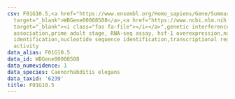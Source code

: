 ```yaml
---
csv: F01G10.5,<a href="https://www.ensembl.org/Homo_sapiens/Gene/Summary?db=core;g=WBGene00008508"
  target="_blank">WBGene00008508</a>,<a href="https://www.ncbi.nlm.nih.gov/pubmed/30894454"
  target="_blank"><i class="fas fa-file"></i></a>",genetic interference,functional
  association,prime adult stage, RNA-seq assay, hsf-1 overexpression,nucleotide sequence
  identification,nucleotide sequence identification,transcriptional regulation,up-regulates
  activity
data_alias: F01G10.5
data_id: WBGene00008508
data_numevidence: 1
data_species: Caenorhabditis elegans
data_taxid: '6239'
title: F01G10.5
---
```

